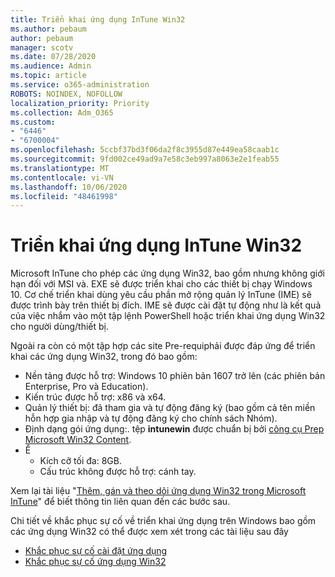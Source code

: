 ```yaml
---
title: Triển khai ứng dụng InTune Win32
ms.author: pebaum
author: pebaum
manager: scotv
ms.date: 07/28/2020
ms.audience: Admin
ms.topic: article
ms.service: o365-administration
ROBOTS: NOINDEX, NOFOLLOW
localization_priority: Priority
ms.collection: Adm_O365
ms.custom:
- "6446"
- "6700004"
ms.openlocfilehash: 5ccbf37bd3f06da2f8c3955d87e449ea58caab1c
ms.sourcegitcommit: 9fd002ce49ad9a7e58c3eb997a8063e2e1feab55
ms.translationtype: MT
ms.contentlocale: vi-VN
ms.lasthandoff: 10/06/2020
ms.locfileid: "48461998"
---
```

# <a name="intune-win32-app-deployment"></a>Triển khai ứng dụng InTune Win32

Microsoft InTune cho phép các ứng dụng Win32, bao gồm nhưng không giới hạn đối với MSI và. EXE sẽ được triển khai cho các thiết bị chạy Windows 10. Cơ chế triển khai dùng yêu cầu phần mở rộng quản lý InTune (IME) sẽ được trình bày trên thiết bị đích. IME sẽ được cài đặt tự động như là kết quả của việc nhắm vào một tập lệnh PowerShell hoặc triển khai ứng dụng Win32 cho người dùng/thiết bị.

Ngoài ra còn có một tập hợp các site Pre-requiphải được đáp ứng để triển khai các ứng dụng Win32, trong đó bao gồm:

- Nền tảng được hỗ trợ: Windows 10 phiên bản 1607 trở lên (các phiên bản Enterprise, Pro và Education).
- Kiến trúc được hỗ trợ: x86 và x64.
- Quản lý thiết bị: đã tham gia và tự động đăng ký (bao gồm cả tên miền hỗn hợp gia nhập và tự động đăng ký cho chính sách Nhóm).
- Định dạng gói ứng dụng:. tệp **intunewin**  được chuẩn bị bởi [công cụ Prep Microsoft Win32 Content](https://docs.microsoft.com/mem/intune/apps/apps-win32-prepare).
- Ể
    - Kích cỡ tối đa: 8GB.
    - Cấu trúc không được hỗ trợ: cánh tay.

Xem lại tài liệu "[Thêm, gán và theo dõi ứng dụng Win32 trong Microsoft InTune](https://docs.microsoft.com/mem/intune/apps/apps-win32-add)" để biết thông tin liên quan đến các bước sau.

Chi tiết về khắc phục sự cố về triển khai ứng dụng trên Windows bao gồm các ứng dụng Win32 có thể được xem xét trong các tài liệu sau đây

- [Khắc phục sự cố cài đặt ứng dụng](https://docs.microsoft.com/mem/intune/apps/troubleshoot-app-install)  
- [Khắc phục sự cố ứng dụng Win32](https://docs.microsoft.com/mem/intune/apps/apps-win32-troubleshoot)